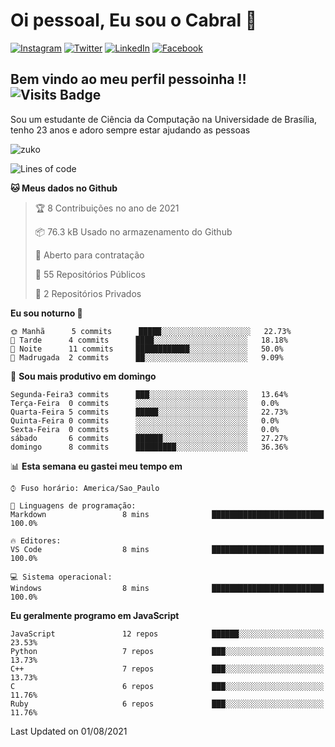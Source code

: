 # Oi pessoal, Eu sou o Cabral  🦊
<a href="https://www.instagram.com/molinesiacabral">![Instagram](https://img.shields.io/badge/Instagram-%23E4405F.svg?style=for-the-badge&logo=Instagram&logoColor=white)</a>
<a href="https://twitter.com/MolinesiaCabral">![Twitter](https://img.shields.io/badge/Twitter-%231DA1F2.svg?style=for-the-badge&logo=Twitter&logoColor=white)</a>
<a href="https://www.linkedin.com/in/joão-victor-cabral-de-melo/">![LinkedIn](https://img.shields.io/badge/linkedin-%230077B5.svg?style=for-the-badge&logo=linkedin&logoColor=white)</a>
<a href="https://www.facebook.com/joao.cabraldemelo.5" />![Facebook](https://img.shields.io/badge/Facebook-%231877F2.svg?style=for-the-badge&logo=Facebook&logoColor=white)</a>

## Bem vindo ao meu perfil pessoinha !!  ![Visits Badge](https://badges.pufler.dev/visits/JoaoVictorCabraldeMelo/JoaoVictorCabraldeMelo)

Sou um estudante de Ciência da Computação na Universidade de Brasília, tenho 23 anos e adoro sempre estar ajudando as pessoas

![zuko](https://media.giphy.com/media/gq5MJactHfhFS/giphy.gif)

<!--START_SECTION:waka-->
![Lines of code](https://img.shields.io/badge/Desde%20o%20Hello%20World%20eu%20escrevi-140575%20linhas%20de%20c%C3%B3digo-blue)

**🐱 Meus dados no Github** 

> 🏆 8 Contribuições no ano de 2021
 > 
> 📦 76.3 kB Usado no armazenamento do Github 
 > 
> 💼 Aberto para contratação
 > 
> 📜 55 Repositórios Públicos 
 > 
> 🔑 2 Repositórios Privados  
 > 
**Eu sou noturno 🦉** 

```text
🌞 Manhã      5 commits      █████░░░░░░░░░░░░░░░░░░░░   22.73% 
🌆 Tarde      4 commits      ████░░░░░░░░░░░░░░░░░░░░░   18.18% 
🌃 Noite      11 commits     ████████████░░░░░░░░░░░░░   50.0% 
🌙 Madrugada  2 commits      ██░░░░░░░░░░░░░░░░░░░░░░░   9.09%

```
📅 **Sou mais produtivo em domingo** 

```text
Segunda-Feira3 commits      ███░░░░░░░░░░░░░░░░░░░░░░   13.64% 
Terça-Feira  0 commits      ░░░░░░░░░░░░░░░░░░░░░░░░░   0.0% 
Quarta-Feira 5 commits      █████░░░░░░░░░░░░░░░░░░░░   22.73% 
Quinta-Feira 0 commits      ░░░░░░░░░░░░░░░░░░░░░░░░░   0.0% 
Sexta-Feira  0 commits      ░░░░░░░░░░░░░░░░░░░░░░░░░   0.0% 
sábado       6 commits      ██████░░░░░░░░░░░░░░░░░░░   27.27% 
domingo      8 commits      █████████░░░░░░░░░░░░░░░░   36.36%

```


📊 **Esta semana eu gastei meu tempo em** 

```text
⌚︎ Fuso horário: America/Sao_Paulo

💬 Linguagens de programação: 
Markdown                 8 mins              █████████████████████████   100.0%

🔥 Editores: 
VS Code                  8 mins              █████████████████████████   100.0%

💻 Sistema operacional: 
Windows                  8 mins              █████████████████████████   100.0%

```

**Eu geralmente programo em JavaScript** 

```text
JavaScript               12 repos            ██████░░░░░░░░░░░░░░░░░░░   23.53% 
Python                   7 repos             ███░░░░░░░░░░░░░░░░░░░░░░   13.73% 
C++                      7 repos             ███░░░░░░░░░░░░░░░░░░░░░░   13.73% 
C                        6 repos             ███░░░░░░░░░░░░░░░░░░░░░░   11.76% 
Ruby                     6 repos             ███░░░░░░░░░░░░░░░░░░░░░░   11.76%

```



 Last Updated on 01/08/2021
<!--END_SECTION:waka-->